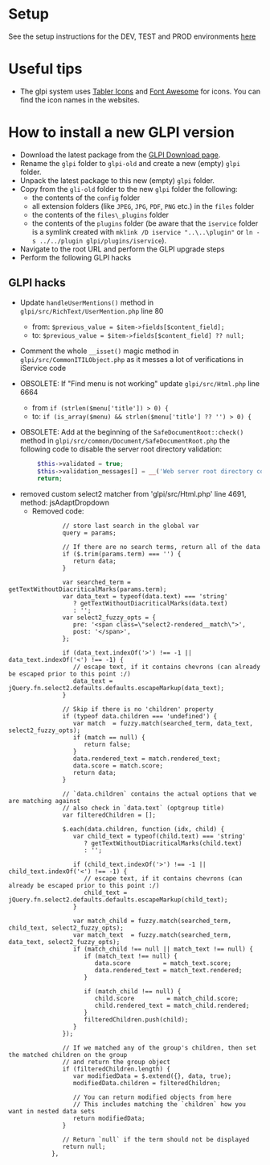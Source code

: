 # Setup

See the setup instructions for the DEV, TEST and PROD environments [here](setup/README.md)

# Useful tips

- The glpi system uses [Tabler Icons](https://tabler-icons.io) and [Font Awesome](https://fontawesome.com) for icons. You can find the icon names in the websites.

# How to install a new GLPI version

- Download the latest package from the [GLPI Download page](https://glpi-project.org/downloads/).
- Rename the `glpi` folder to `glpi-old` and create a new (empty) `glpi` folder.
- Unpack the latest package to this new (empty) `glpi` folder.
- Copy from the `gli-old` folder to the new `glpi` folder the following:
  - the contents of the `config` folder
  - all extension folders (like `JPEG`, `JPG`, `PDF`, `PNG` etc.) in the `files` folder
  - the contents of the `files\_plugins` folder
  - the contents of the `plugins` folder (be aware that the `iservice` folder is a symlink created with `mklink /D iservice "..\..\plugin"` or `ln -s ../../plugin glpi/plugins/iservice`).
- Navigate to the root URL and perform the GLPI upgrade steps
- Perform the following GLPI hacks

## GLPI hacks

- Update `handleUserMentions()` method in `glpi/src/RichText/UserMention.php` line 80
  - from: `$previous_value = $item->fields[$content_field];` 
  - to: `$previous_value = $item->fields[$content_field] ?? null;`
- Comment the whole `__isset()` magic method in `glpi/src/CommonITILObject.php` as it messes a lot of verifications in iService code
  
- OBSOLETE: If "Find menu is not working" update `glpi/src/Html.php` line 6664
  - from `if (strlen($menu['title']) > 0) {`
  - to: `if (is_array($menu) && strlen($menu['title'] ?? '') > 0) {`
- OBSOLETE: Add at the beginning of the `SafeDocumentRoot::check()` method in `glpi/src/common/Document/SafeDocumentRoot.php` the following code to disable the server root directory validation:
```php
        $this->validated = true;
        $this->validation_messages[] = __('Web server root directory configuration validation disabled by iService.');
        return;
```

- removed custom select2 matcher from 'glpi/src/Html.php' line 4691, method: jsAdaptDropdown
  - Removed code:
```matcher: function(params, data) {
               // store last search in the global var
               query = params;

               // If there are no search terms, return all of the data
               if ($.trim(params.term) === '') {
                  return data;
               }

               var searched_term = getTextWithoutDiacriticalMarks(params.term);
               var data_text = typeof(data.text) === 'string'
                  ? getTextWithoutDiacriticalMarks(data.text)
                  : '';
               var select2_fuzzy_opts = {
                  pre: '<span class=\"select2-rendered__match\">',
                  post: '</span>',
               };

               if (data_text.indexOf('>') !== -1 || data_text.indexOf('<') !== -1) {
                  // escape text, if it contains chevrons (can already be escaped prior to this point :/)
                  data_text = jQuery.fn.select2.defaults.defaults.escapeMarkup(data_text);
               }

               // Skip if there is no 'children' property
               if (typeof data.children === 'undefined') {
                  var match  = fuzzy.match(searched_term, data_text, select2_fuzzy_opts);
                  if (match == null) {
                     return false;
                  }
                  data.rendered_text = match.rendered_text;
                  data.score = match.score;
                  return data;
               }

               // `data.children` contains the actual options that we are matching against
               // also check in `data.text` (optgroup title)
               var filteredChildren = [];

               $.each(data.children, function (idx, child) {
                  var child_text = typeof(child.text) === 'string'
                     ? getTextWithoutDiacriticalMarks(child.text)
                     : '';

                  if (child_text.indexOf('>') !== -1 || child_text.indexOf('<') !== -1) {
                     // escape text, if it contains chevrons (can already be escaped prior to this point :/)
                     child_text = jQuery.fn.select2.defaults.defaults.escapeMarkup(child_text);
                  }

                  var match_child = fuzzy.match(searched_term, child_text, select2_fuzzy_opts);
                  var match_text  = fuzzy.match(searched_term, data_text, select2_fuzzy_opts);
                  if (match_child !== null || match_text !== null) {
                     if (match_text !== null) {
                        data.score         = match_text.score;
                        data.rendered_text = match_text.rendered;
                     }

                     if (match_child !== null) {
                        child.score         = match_child.score;
                        child.rendered_text = match_child.rendered;
                     }
                     filteredChildren.push(child);
                  }
               });

               // If we matched any of the group's children, then set the matched children on the group
               // and return the group object
               if (filteredChildren.length) {
                  var modifiedData = $.extend({}, data, true);
                  modifiedData.children = filteredChildren;

                  // You can return modified objects from here
                  // This includes matching the `children` how you want in nested data sets
                  return modifiedData;
               }

               // Return `null` if the term should not be displayed
               return null;
            },
```
